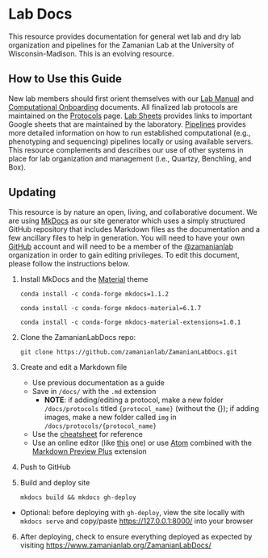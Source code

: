 # Lab Docs

This resource provides documentation for general wet lab and dry lab organization and pipelines for the Zamanian Lab at the University of Wisconsin-Madison. This is an evolving resource.


## How to Use this Guide

New lab members should first orient themselves with our [Lab Manual](labmanual.md) and [Computational Onboarding](comp_overview.md) documents. All finalized lab protocols are maintained on the [Protocols](protocols/protocols.md) page. [Lab Sheets](labsheets.md) provides links to important Google sheets that are maintained by the laboratory. [Pipelines](pipelines_overview.md) provides more detailed information on how to run established computational (e.g., phenotyping and sequencing) pipelines locally or using available servers. This resource complements and describes our use of other systems in place for lab organization and management (i.e., Quartzy, Benchling, and Box).


## Updating

This resource is by nature an open, living, and collaborative document. We are using [MkDocs](https://www.mkdocs.org/) as our site generator which uses a simply structured GitHub repository that includes Markdown files as the documentation and a few ancillary files to help in generation. You will need to have your own [GitHub](https://github.com/) account and will need to be a member of the [@zamanianlab](https://github.com/orgs/zamanianlab/dashboard) organization in order to gain editing privileges. To edit this document, please follow the instructions below.

1. Install MkDocs and the [Material](https://squidfunk.github.io/mkdocs-material/) theme

      `conda install -c conda-forge mkdocs=1.1.2`

      `conda install -c conda-forge mkdocs-material=6.1.7`

      `conda install -c conda-forge mkdocs-material-extensions=1.0.1`

2. Clone the ZamanianLabDocs repo:

      `git clone https://github.com/zamanianlab/ZamanianLabDocs.git`

3. Create and edit a Markdown file
    - Use previous documentation as a guide
    - Save in `/docs/` with the `.md` extension
        - **NOTE**: if adding/editing a protocol, make a new folder `/docs/protocols` titled `{protocol_name}` (without the {}); if adding images, make a new folder called `img` in `/docs/protocols/{protocol_name}`
    - Use the <a href="https://yakworks.github.io/mkdocs-material-components/cheat-sheet/" target="blank">cheatsheet</a> for reference
    - Use an online editor (like <a href="https://markdown.pioul.fr/" target="blank">this</a> one) or use [Atom](comp_local.md) combined with the <a href="https://atom.io/packages/markdown-preview-plus" target="blank">Markdown Preview Plus</a> extension

4. Push to GitHub

5. Build and deploy site

      `mkdocs build && mkdocs gh-deploy`

  - Optional: before deploying with `gh-deploy`, view the site locally with `mkdocs serve` and copy/paste <https://127.0.0.1:8000/> into your browser

6. After deploying, check to ensure everything deployed as expected by visiting <https://www.zamanianlab.org/ZamanianLabDocs/>
